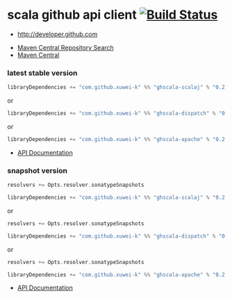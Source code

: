 # scala github api client [![Build Status](https://secure.travis-ci.org/xuwei-k/ghscala.png)](http://travis-ci.org/xuwei-k/ghscala)

* http://developer.github.com


- [Maven Central Repository Search](http://search.maven.org/#search%7Cga%7C1%7Cg%3A%22com.github.xuwei-k%22)
- [Maven Central](http://repo1.maven.org/maven2/com/github/xuwei-k/)


### latest stable version

```scala
libraryDependencies += "com.github.xuwei-k" %% "ghscala-scalaj" % "0.2.5"
```

or

```scala
libraryDependencies += "com.github.xuwei-k" %% "ghscala-dispatch" % "0.2.5"
```

or

```scala
libraryDependencies += "com.github.xuwei-k" %% "ghscala-apache" % "0.2.5"
```

- [API Documentation](https://oss.sonatype.org/service/local/repositories/releases/archive/com/github/xuwei-k/ghscala_2.10/0.2.5/ghscala_2.10-0.2.5-javadoc.jar/!/index.html)


### snapshot version

```scala
resolvers += Opts.resolver.sonatypeSnapshots

libraryDependencies += "com.github.xuwei-k" %% "ghscala-scalaj" % "0.2.6-SNAPSHOT"
```

or

```scala
resolvers += Opts.resolver.sonatypeSnapshots

libraryDependencies += "com.github.xuwei-k" %% "ghscala-dispatch" % "0.2.6-SNAPSHOT"
```

or

```scala
resolvers += Opts.resolver.sonatypeSnapshots

libraryDependencies += "com.github.xuwei-k" %% "ghscala-apache" % "0.2.6-SNAPSHOT"
```

- [API Documentation](https://oss.sonatype.org/service/local/repositories/snapshots/archive/com/github/xuwei-k/ghscala-core_2.10/0.2.6-SNAPSHOT/ghscala-core_2.10-0.2.6-SNAPSHOT-javadoc.jar/!/index.html)


